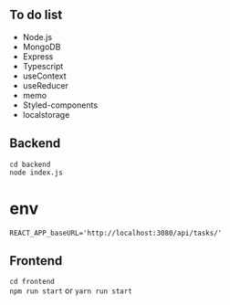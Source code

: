 ## To do list

- Node.js
- MongoDB
- Express
- Typescript
- useContext
- useReducer
- memo
- Styled-components
- localstorage

## Backend

`cd backend` <br />
`node index.js`

# env

`REACT_APP_baseURL='http://localhost:3080/api/tasks/'`

## Frontend

`cd frontend` <br />
`npm run start` or `yarn run start`
